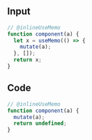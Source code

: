 
## Input

```javascript
// @inlineUseMemo
function component(a) {
  let x = useMemo(() => {
    mutate(a);
  }, []);
  return x;
}

```

## Code

```javascript
// @inlineUseMemo
function component(a) {
  mutate(a);
  return undefined;
}

```
      